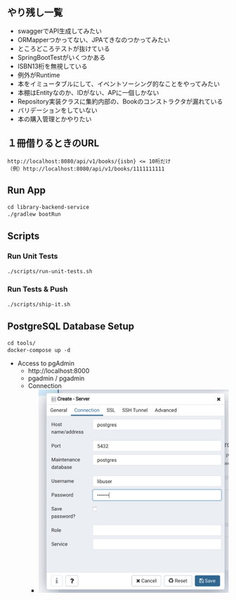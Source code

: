 ## やり残し一覧
* swaggerでAPI生成してみたい
* ORMapperつかってない、JPAてきなのつかってみたい
* ところどころテストが抜けている
* SpringBootTestがいくつかある
* ISBN13桁を無視している
* 例外がRuntime
* 本をイミュータブルにして、イベントソーシング的なことをやってみたい
* 本棚はEntityなのか、IDがない、APに一個しかない
* Repository実装クラスに集約内部の、Bookのコンストラクタが漏れている
* バリデーションをしていない
* 本の購入管理とかやりたい

## １冊借りるときのURL
```
http://localhost:8080/api/v1/books/{isbn} <= 10桁だけ
（例）http://localhost:8080/api/v1/books/1111111111　
```

## Run App

```shell script
cd library-backend-service
./gradlew bootRun
```

## Scripts

### Run Unit Tests

``` shell script
./scripts/run-unit-tests.sh
```

### Run Tests & Push

```shell script
./scripts/ship-it.sh
```

## PostgreSQL Database Setup

``` shell script
cd tools/
docker-compose up -d
```

- Access to pgAdmin
    - http://localhost:8000
    - pgadmin / pgadmin
    - Connection
        - ![](./tools/connection-info.png)
        
